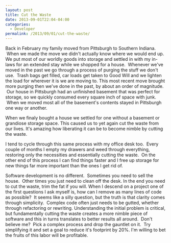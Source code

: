 ```yaml
---
layout: post
title: Cut the Waste
date: 2013-09-01T22:04-04:00
categories:
  - Developer
permalink: /2013/09/01/cut-the-waste/
---
```

Back in February my family moved from Pittsburgh to Southern Indiana.  When we made the move we didn't actually know where we would end up. We put most of our worldly goods into storage and settled in with my in-laws for an extended stay while we shopped for a house.  Whenever we've moved in the past we go through a process of purging the stuff we don't use.  Trash bags get filled, car loads get taken to Good Will and we lighten the load for wherever it is we are moving to. This most recent move brought more purging then we've done in the past, by about an order of magnitude.  Our house in Pittsburgh had an unfinished basement that was perfect for storage, so we quickly consumed every square inch of space with junk.  When we moved most all of the basement's contents stayed in Pittsburgh one way or another.

When we finaly bought a house we settled for one without a basement or grandiose storage space. This caused us to yet again cut the waste from our lives. It's amazing how liberating it can be to become nimble by cutting the waste.

I tend to cycle through this same process with my office desk too.  Every couple of months I empty my drawers and weed through everything, restoring only the necessities and essentially cutting the waste.  On the other end of this process I can find things faster and I free up storage for new things far more important than the ones I get rid of.

Software development is no different.  Sometimes you need to sell the house.  Other times you just need to clean off the desk. In the end you need to cut the waste, trim the fat if you will. When I descend on a project one of the first questions I ask myself is, how can I remove as many lines of code as possible?  It seems like a silly question, but the truth is that clarity comes through simplicity.  Complex code often just needs to be gutted, whether through refactoring or rewriting. Understanding the initial problem is critical, but fundamentally cutting the waste creates a more nimble piece of software and this in turns translates to better results all around.  Don't believe me?  Pick a complex process and drop the gauntlet on it.  Try simplifying it and set a goal to reduce it's footprint by 20%. I'm willing to bet the fruits of this labor will be profitable.
